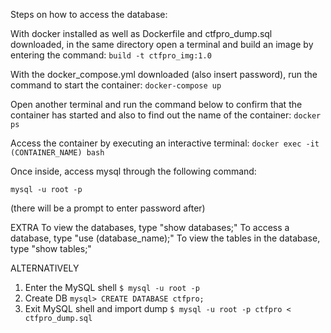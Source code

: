 Steps on how to access the database:

With docker installed as well as Dockerfile and ctfpro_dump.sql downloaded, in the same directory open a terminal and build an image by entering the command:
```build -t ctfpro_img:1.0```

With the docker_compose.yml downloaded (also insert password), run the command to start the container:
```docker-compose up```

Open another terminal and run the command below to confirm that the container has started and also to find out the name of the container:
```docker ps```

Access the container by executing an interactive terminal:
```docker exec -it (CONTAINER_NAME) bash```

Once inside, access mysql through the following command:

```mysql -u root -p```

(there will be a prompt to enter password after)

EXTRA
To view the databases, type "show databases;"
To access a database, type "use (database_name);"
To view the tables in the database, type "show tables;"

ALTERNATIVELY 
1. Enter the MySQL shell
```$ mysql -u root -p```
2. Create DB
```mysql> CREATE DATABASE ctfpro;```
3. Exit MySQL shell and import dump
```$ mysql -u root -p ctfpro < ctfpro_dump.sql```